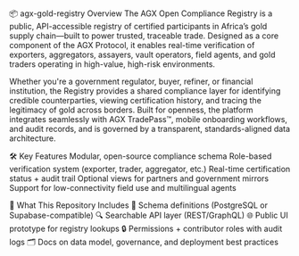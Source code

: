 📦 agx-gold-registry
Overview
The AGX Open Compliance Registry is a public, API-accessible registry of certified participants in Africa’s gold supply chain—built to power trusted, traceable trade. Designed as a core component of the AGX Protocol, it enables real-time verification of exporters, aggregators, assayers, vault operators, field agents, and gold traders operating in high-value, high-risk environments.

Whether you're a government regulator, buyer, refiner, or financial institution, the Registry provides a shared compliance layer for identifying credible counterparties, viewing certification history, and tracing the legitimacy of gold across borders. Built for openness, the platform integrates seamlessly with AGX TradePass™, mobile onboarding workflows, and audit records, and is governed by a transparent, standards-aligned data architecture.

🛠️ Key Features
Modular, open-source compliance schema
Role-based verification system (exporter, trader, aggregator, etc.)
Real-time certification status + audit trail
Optional views for partners and government mirrors
Support for low-connectivity field use and multilingual agents

📁 What This Repository Includes
📂 Schema definitions (PostgreSQL or Supabase-compatible)
🔍 Searchable API layer (REST/GraphQL)
🌐 Public UI prototype for registry lookups
🔒 Permissions + contributor roles with audit logs
🗂️ Docs on data model, governance, and deployment best practices
